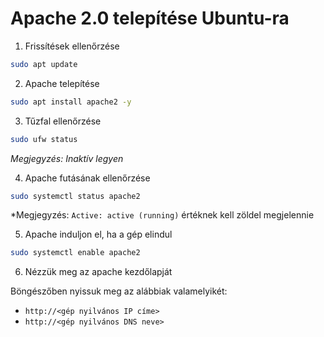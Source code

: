# Apache 2.0 telepítése Ubuntu-ra

1. Frissítések ellenőrzése

```bash
sudo apt update
```

2. Apache telepítése

```bash
sudo apt install apache2 -y
```

3. Tűzfal ellenőrzése

```bash
sudo ufw status
```

*Megjegyzés: Inaktív legyen*

4. Apache futásának ellenőrzése

```bash
sudo systemctl status apache2
```

*Megjegyzés: `Active: active (running)` értéknek kell zöldel megjelennie

5. Apache induljon el, ha a gép elindul

```bash
sudo systemctl enable apache2
```

6. Nézzük meg az apache kezdőlapját

Böngészőben nyissuk meg az alábbiak valamelyikét:
- `http://<gép nyilvános IP címe>`
- `http://<gép nyilvános DNS neve>`